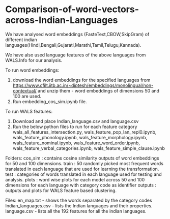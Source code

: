 # Comparison-of-word-vectors-across-Indian-Languages

We have analysed word embeddings (FasteText,CBOW,SkipGram) of different indian languages(Hindi,Bengali,Gujarati,Marathi,Tamil,Telugu,Kannada).

We have also used language features of the above languages from WALS.Info for our analysis.


To run word embeddings:

1) download the word embeddings for the specified languages from https://www.cfilt.iitb.ac.in/~diptesh/embeddings/monolingual/non-contextual/ and unzip them - word embeddings of dimensions 50 and 100 are used. 
2) Run embedding_cos_sim.ipynb file.


To run WALS features:
1) Download and place Indian_language.csv and language.csv
2) Run the below python files to run for each feature category
  wals_all_features_intersection.py,
  wals_feature_pop_lan_repl0.ipynb,
  wals_feature_phonology.ipynb,
  wals_feature_morphology.ipynb,
  wals_feature_nominal.ipynb,
  wals_feature_word_order.ipynb,
  wals_feature_verbal_categories.ipynb,
  wals_feature_simple_clause.ipynb




Folders: 
cos_sim : contains cosine similarity outputs of word embeddings for 50 and 100 dimensions.
train   : 50 randomly picked most frequent words translated in each language that are used for learning the transformation.
test    : categories of words translated in each language used for testing and analysis.
plots   : word wise plots for each model across 50 and 100 dimensions for each language with category code as identifier
outputs : outputs and plots for WALS feature based clustering.  

Files:
en_map.txt - shows the words separated by the category codes
Indian_languages.csv - lists the Indian languages and their properties.
language.csv - lists all the 192 features for all the indian languages.
